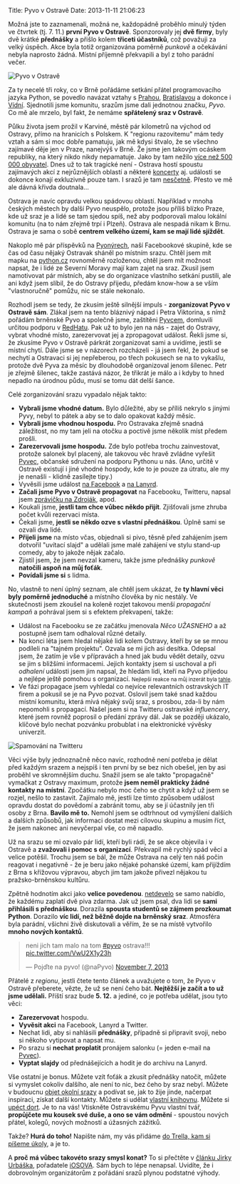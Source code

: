 Title: Pyvo v Ostravě
Date: 2013-11-11 21:06:23

Možná jste to zaznamenali, možná ne, každopádně proběhlo minulý týden ve čtvrtek (tj. 7. 11.) **první Pyvo v Ostravě**. Sponzorovaly jej **dvě firmy**, byly dvě krátké **přednášky** a přišlo kolem **třiceti účastníků**, což považuji za velký úspěch. Akce byla totiž organizována poměrně *punkově* a očekávání nebyla naprosto žádná. Místní příjemně překvapili a byl z toho parádní večer.

![Pyvo v Ostravě]({filename}/images/ostrava-pyvo.png)

Za ty necelé tři roky, co v Brně pořádáme setkání přátel programovacího jazyka Python, se povedlo navázat vztahy s [Prahou](http://lanyrd.com/series/praha-pyvo/), [Bratislavou](http://rubyslava.sk/) a dokonce i [Vídní](http://vienna-rb.at/). Sjednotili jsme komunitu, srazům jsme dali jednotnou značku, *Pyvo*. Co mě ale mrzelo, byl fakt, že nemáme **spřátelený sraz v Ostravě**.

Půlku života jsem prožil v Karviné, městě pár kilometrů na východ od Ostravy, přímo na hranicích s Polskem. K "regionu razovitemu" mám tedy vztah a sám si moc dobře pamatuju, jak mě kdysi štvalo, že se všechno zajímavé děje jen v Praze, nanejvýš v Brně. Že jsme jen takovým ocáskem republiky, na který nikdo nikdy nepamatuje. Jako by tam nežilo [více než 500 000 obyvatel](https://cs.wikipedia.org/wiki/Ostrava#cite_note-pocet_obyvatel-1). Dnes už to tak tragické není - Ostrava hostí spoustu zajímavých akcí z nejrůznějších oblastí a některé [koncerty](http://solocolours.cz/) aj. události se dokonce konají exkluzivně pouze tam. I srazů je tam [nesčetně](http://ovacom.cz/). Přesto ve mě ale dávná křivda doutnala...

Ostrava je navíc opravdu velkou spádovou oblastí. Například v mnoha českých městech by další Pyvo neuspělo, protože jsou příliš blízko Praze, kde už sraz je a lidé se tam sjedou spíš, než aby podporovali malou lokální komunitu (na to nám zřejmě trpí i Plzeň). Ostrava ale nespadá nikam k Brnu. Ostrava je sama o sobě **centrem velkého území, kam se mají lidé sjíždět**.

Nakoplo mě pár příspěvků na [Pyonýrech](https://www.facebook.com/groups/pyonieri/), naší Facebookové skupině, kde se čas od času nějaký Ostravak sháněl po místním srazu. Chtěl jsem mít mapku na [python.cz](http://python.cz/#pyvo) rovnoměrně rozloženou, chtěl jsem mít možnost napsat, že i lidé ze Severní Moravy mají kam zajet na sraz. Zkusil jsem namotivovat pár místních, aby se do organizace vlastního setkání pustili, ale ani když jsem slíbil, že do Ostravy přijedu, předám know-how a se vším "vlastnoručně" pomůžu, nic se stále nekonalo.

Rozhodl jsem se tedy, že zkusím ještě silnější impuls - **zorganizovat Pyvo v Ostravě sám**. Zlákal jsem na tento bláznivý nápad i Petra Viktorina, s nímž pořádám brněnské Pyvo a společně jsme, zaštítěni [Pyvcem](http://pyvec.org/), domluvili určitou podporu v [RedHatu](http://cz.redhat.com/). Pak už to bylo jen na nás - zajet do Ostravy, vybrat vhodné místo, zarezervovat jej a zpropagovat událost. Řekli jsme si, že zkusíme Pyvo v Ostravě párkrát zorganizovat sami a uvidíme, jestli se místní chytí. Dále jsme se v názorech rozcházeli - já jsem řekl, že pokud se nechytí a Ostravaci si jej nepřeberou, po třech pokusech se na to vykašlu, protože dvě Pyva za měsíc by dlouhodobě organizoval jenom šílenec. Petr je zřejmě šílenec, takže zastává názor, že třikrát je málo a i kdyby to hned nepadlo na úrodnou půdu, musí se tomu dát delší šance.

Celé zorganizování srazu vypadalo nějak takto:

- **Vybrali jsme vhodné datum.** Bylo důležité, aby se příliš nekrylo s jinými Pyvy, nebyl to pátek a aby se to dalo opakovat každý měsíc.
- **Vybrali jsme vhodnou hospodu.** Pro Ostravaka zřejmě snadná záležitost, no my tam jeli na otočku a poctivě jsme několik míst předem prošli.
- **Zarezervovali jsme hospodu.** Zde bylo potřeba trochu zainvestovat, protože salonek byl placený, ale takovou věc hravě zvládne vyřešit [Pyvec](http://pyvec.org/), občanské sdružení na podporu Pythonu u nás. (Ano, určitě v Ostravě existují i jiné vhodné hospody, kde to je pouze za útratu, ale my je nenašli - klidně zasílejte tipy.)
- Vyvěsili jsme událost [na Facebook](https://www.facebook.com/events/536451183099303/) a [na Lanyrd](http://lanyrd.com/2013/ostravske-pyvo-prvni/).
- **Začali jsme Pyvo v Ostravě propagovat** na Facebooku, Twitteru, napsal jsem [zprávičku na Zdroják](http://www.zdrojak.cz/zpravicky/pyvo-i-v-ostrave-7-listopadu/), apod.
- Koukali jsme, **jestli tam chce vůbec někdo přijít**. Zjišťovali jsme zhruba počet kvůli rezervaci místa.
- Čekali jsme, **jestli se někdo ozve s vlastní přednáškou**. Úplně sami se ozvali dva lidé.
- **Přijeli jsme** na místo včas, objednali si pivo, těsně před zahájením jsem dotvořil "uvítací slajd" a udělali jsme malé zahájení ve stylu stand-up comedy, aby to jakože nějak začalo.
- Zjistil jsem, že jsem nevzal kameru, takže jsme přednášky *punkově* **natočili aspoň na můj foťák**.
- **Povídali jsme si** s lidma.

No, vlastně to není úplný seznam, ale chtěl jsem ukázat, že **ty hlavní věci byly poměrně jednoduché** a místního člověka by nic nestály. Ve skutečnosti jsem zkoušel na koleně rozjet takovou menší *propagační kampaň* a pohrával jsem si s efektem překvapení, takže:

- Událost na Facebooku se ze začátku jmenovala *Něco UŽASNEHO* a až postupně jsem tam odhaloval různé detaily.
- Na konci léta jsem hledal nějaké lidi kolem Ostravy, kteří by se se mnou podíleli na "tajném projektu". Ozvala se mi jich asi desítka. Odepsal jsem, že zatím je vše v přípravách a hned jak budu vědět detaily, ozvu se jim s bližšími informacemi. Jejich kontakty jsem si uschoval a při *odhalení* události jsem jim napsal, že hledám lidi, kteří na Pyvo přijedou a nejlépe ještě pomohou s organizací. <small>Nejlepší reakce na můj inzerát byla [tahle](https://www.facebook.com/groups/pyonieri/permalink/631294410216073/?comment_id=631306370214877&offset=0&total_comments=8).</small>
- Ve fázi propagace jsem vyhledal co nejvíce relevantních ostravských IT firem a pokusil se je na Pyvo pozvat. Oslovil jsem také snad každou místní komunitu, která mívá nějaký svůj sraz, s prosbou, zda-li by nám nepomohli s propagací. Našel jsem si na Twitteru ostravské *influencery*, které jsem rovněž poprosil o předání zprávy dál. Jak se později ukázalo, klíčové bylo nechat pozvánku probublat i na elektronické vývěsky univerzit.

![Spamování na Twitteru]({filename}/images/ostrava-napyvo.png)

Věci výše byly jednoznačně něco navíc, rozhodně není potřeba je dělat před každým srazem a nejspíš i ten první by se bez nich obešel, jen by asi proběhl ve skromnějším duchu. Snažil jsem se ale takto "propagačně" vymačkat z Ostravy maximum, protože **jsem neměl prakticky žádné kontakty na místní**. Zpočátku nebylo moc čeho se chytit a když už jsem se rozjel, nešlo to zastavit. Zajímalo mě, jestli lze tímto způsobem událost opravdu dostat do povědomí a zabránit tomu, aby se jí účastnily jen tři osoby z Brna. **Bavilo mě to.** Nemohl jsem se odtrhnout od vymýšlení dalších a dalších způsobů, jak informaci dostat mezi cílovou skupinu a musím říct, že jsem nakonec ani nevyčerpal vše, co mě napadlo.

Už na srazu se mi ozvalo pár lidí, kteří byli rádi, že se akce objevila i v Ostravě a **zvažovali i pomoc s organizací**. Překvapil mě rychlý spád věcí a velice potěšil. Trochu jsem se bál, že může Ostrava na celý ten náš počin reagovat i negativně - že je beru jako nějaké pohanské území, kam přijíždím z Brna s křížovou výpravou, abych jim tam jakože přivezl nějakou tu pražsko-brněnskou kultůru.

Zpětně hodnotím akci jako **velice povedenou**. [netdevelo](http://www.netdevelo.cz/) se samo nabídlo, že každému zaplatí dvě piva zdarma. Jak už jsem psal, dva lidi se **sami přihlásili s přednáškou**. Dorazila **spousta studentů se zájmem prozkoumat Python**. Dorazilo **víc lidí, než běžně dojde na brněnský sraz**. Atmosféra byla parádní, všichni živě diskutovali a věřím, že se na místě vytvořilo **mnoho nových kontaktů**.

<blockquote class="twitter-tweet"><p>neni jich tam malo na tom <a href="https://twitter.com/search?q=%23pyvo&amp;src=hash">#pyvo</a> ostrava!!! <a href="http://t.co/VwU2X1y23h">pic.twitter.com/VwU2X1y23h</a></p>&mdash; Pojďte na pyvo! (@naPyvo) <a href="https://twitter.com/naPyvo/statuses/398562811392978945">November 7, 2013</a></blockquote>

Přátelé z *regionu*, jestli čtete tento článek a uvažujete o tom, že Pyvo v Ostravě přeberete, vězte, že už se není čeho bát. **Nejtěžší je začít a to už jsme udělali.** Příští sraz bude **5. 12.** a jediné, co je potřeba udělat, jsou tyto věci:

- **Zarezervovat** hospodu.
- **Vyvěsit akci** na Facebook, Lanyrd a Twitter.
- Nechat lidi, aby si nahlásili **přednášky**, případně si připravit svoji, nebo si někoho vytipovat a napsat mu.
- Po srazu si **nechat proplatit** pronájem salonku (= jeden e-mail na [Pyvec](http://pyvec.org/)).
- **Vyptat slajdy** od přednášejících a hodit je do archivu na Lanyrd.

Vše ostatní je bonus. Můžete vzít foťák a zkusit přednášky natočit, můžete si vymyslet cokoliv dalšího, ale není to nic, bez čeho by sraz nebyl. Můžete v budoucnu [objet okolní srazy](http://www.coderswithoutborders.eu/) a podívat se, jak to žije jinde, načerpat inspiraci, získat další kontakty. Můžete si udělat [vlastní knihovnu](https://github.com/rubyslava/bookshelf). Můžete si [upéct dort](https://www.facebook.com/photo.php?fbid=507496402645746&set=a.507496165979103.1073741825.358777047517683). Je to na vás! Vtiskněte Ostravskému Pyvu vlastní tvář, **propůjčete mu kousek své duše, a ono se vám odmění** - spoustou nových přátel, kolegů, nových možností a úžasných zážitků.

Takže? **Hurá do toho!** Napište nám, my vás přidáme [do Trella, kam si píšeme úkoly](https://trello.com/b/Mi3dSO22/ostrava-rutina-ka-deho-srazu), a je to.

A **proč má vůbec takovéto srazy smysl konat?** To si přečtěte v [článku Jirky Urbáška](http://blog.urbasek.cz/proc-poradam-srazy-vyvojaru/), pořadatele [iOSOVA](http://iosova.cz/). Sám bych to lépe nenapsal. Uvidíte, že i dobrovolným organizátorům z pořádání srazů plynou podstatné výhody.
